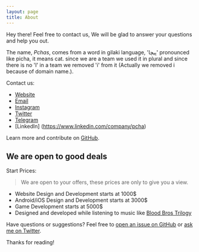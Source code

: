 ```yaml
---
layout: page
title: About
---
```


<p class="message">
  Hey there! Feel free to contact us, We will be glad to answer your questions and help you out.
</p>

The name, *Pchas*, comes from a word in gilaki language,  'پیچا' pronounced like picha, it means cat. since we are a team we used it in plural and since there is no 'I' in a team we removed 'i' from it (Actually we removed i because of domain name.).

Contact us:

* [Website](https://pchas.ir)
* [Email](mailto://info@pchas.ir)
* [Instagram](https://instagram.com/pchas.ir/)
* [Twitter](https://instagram.com/pchas.ir/)
* [Telegram](https://instagram.com/pchas.ir/)
* [LinkedIn] (https://www.linkedin.com/company/pcha)

Learn more and contribute on [GitHub](https://github.com/poole).

## We are open to good deals

Start Prices:
> We are open to your offers, these prices are only to give you a view.
* Website Design and Development starts at 1000$
* Android/iOS Design and Development starts at 3000$
* Game Development starts at 5000$
* Designed and developed while listening to music like [Blood Bros Trilogy](https://soundcloud.com/maddecent/sets/blood-bros-series)

Have questions or suggestions? Feel free to [open an issue on GitHub](https://github.com/poole/issues/new) or [ask me on Twitter](https://twitter.com/mdo).

Thanks for reading!
